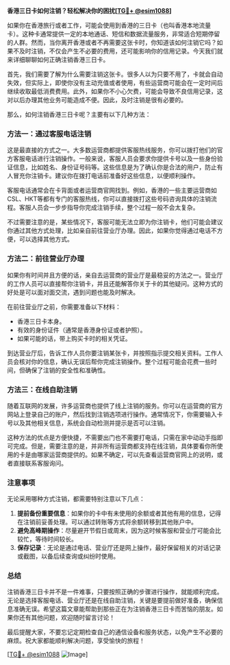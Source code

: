 **香港三日卡如何注销？轻松解决你的困扰[[TG💪+ @esim1088](https://t.me/s/esim1088)]**

如果你在香港旅行或者工作，可能会使用到香港的三日卡（也叫香港本地流量卡）。这种卡通常提供一定的本地通话、短信和数据流量服务，非常适合短期停留的人群。然而，当你离开香港或者不再需要这张卡时，你知道该如何注销它吗？如果不及时注销，不仅会产生不必要的费用，还可能影响你的信用记录。今天我们就来详细聊聊如何正确注销香港三日卡。

首先，我们需要了解为什么需要注销这张卡。很多人以为只要不用了，卡就会自动失效，但实际上，即使你没有主动充值或者使用，有些运营商可能会在一定时间后继续收取最低消费费用。此外，如果你不小心欠费，可能会导致不良信用记录，这对以后办理其他业务可能造成不便。因此，及时注销是很有必要的。

那么，如何注销香港三日卡呢？主要有以下几种方法：

### 方法一：通过客服电话注销

这是最直接的方式之一。大多数运营商都提供客服热线服务，你可以拨打他们的官方客服电话进行注销操作。一般来说，客服人员会要求你提供卡号以及一些身份验证信息，比如姓名、身份证号码等。这些信息是为了确认你是合法的用户，防止有人冒充你注销卡。建议你在拨打电话前准备好这些信息，以便顺利操作。

客服电话通常会在卡背面或者运营商官网找到。例如，香港的一些主要运营商如CSL、HKT等都有专门的客服热线，你可以直接拨打这些号码咨询具体的注销流程。客服人员会一步步指导你完成注销手续，整个过程一般不会太复杂。

不过需要注意的是，某些情况下，客服可能无法立即为你注销卡，他们可能会建议你通过其他方式处理，比如亲自前往营业厅办理。因此，如果你觉得通过电话不方便，可以选择其他方式。

### 方法二：前往营业厅办理

如果你有时间并且方便的话，亲自去运营商的营业厅是最稳妥的方法之一。营业厅的工作人员可以直接帮你注销卡，并且还能解答你关于卡的其他疑问。这种方式的好处是可以面对面交流，遇到问题也能及时解决。

在前往营业厅之前，你需要准备以下材料：
- 香港三日卡本身。
- 有效的身份证件（通常是香港身份证或者护照）。
- 如果可能的话，带上购买卡时的相关凭证。

到达营业厅后，告诉工作人员你要注销某张卡，并按照指示提交相关资料。工作人员会核对你的信息，确认无误后帮你完成注销操作。整个过程可能会花费一些时间，但确保了注销的安全性和准确性。

### 方法三：在线自助注销

随着互联网的发展，许多运营商也提供了线上注销的服务。你可以在运营商的官方网站上登录自己的账户，然后找到注销选项进行操作。通常情况下，你需要输入卡号以及其他相关信息，系统会自动检测并提示是否可以注销。

这种方法的优点是方便快捷，不需要出门也不需要打电话，只需在家中动动手指即可完成。但是，需要注意的是，并非所有运营商都支持在线注销，具体要看你所使用的卡是由哪家运营商提供的。如果不确定，可以先查看运营商官网上的说明，或者直接联系客服询问。

### 注意事项

无论采用哪种方式注销，都需要特别注意以下几点：
1. **提前备份重要信息**：如果你的卡中有未使用的余额或者其他有用的信息，记得在注销前妥善处理。可以通过转账等方式将余额转移到其他账户中。
2. **避免高峰期操作**：尽量避开节假日或周末，因为这时候客服和营业厅可能会比较忙，等待时间较长。
3. **保存记录**：无论是通过电话、营业厅还是网上操作，最好保留相关的对话记录或截图，以备后续查询或纠纷时使用。

### 总结

注销香港三日卡并不是一件难事，只要按照正确的步骤进行操作，就能顺利完成。无论是选择客服电话、营业厅还是在线自助注销，关键是要提前做好准备，确保信息准确无误。希望这篇文章能帮助到那些正在为注销香港三日卡而苦恼的朋友。如果你还有其他问题，欢迎随时留言讨论！

最后提醒大家，不要忘记定期检查自己的通信设备和服务状态，以免产生不必要的麻烦。祝大家都能顺利解决问题，享受愉快的旅程！

[[TG💪+ @esim1088](https://t.me/s/esim1088) ![Image](https://i.postimg.cc/4NQfJmqS/Snipaste-2025-05-13-00-14-12.png)]